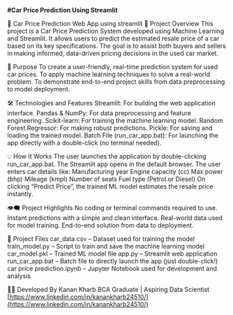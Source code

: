 **#Car Price Prediction Using Streamlit**


🚗 Car Price Prediction Web App using streamlit
📌 Project Overview
This project is a Car Price Prediction System developed using Machine Learning and Streamlit. It allows users to predict the estimated resale price of a car based on its key specifications. 
The goal is to assist both buyers and sellers in making informed, data-driven pricing decisions in the used car market.

🎯 Purpose
To create a user-friendly, real-time prediction system for used car prices.
To apply machine learning techniques to solve a real-world problem.
To demonstrate end-to-end project skills from data preprocessing to model deployment.

🛠️ Technologies and Features
Streamlit: For building the web application interface.
Pandas & NumPy: For data preprocessing and feature engineering.
Scikit-learn: For training the machine learning model.
Random Forest Regressor: For making robust predictions.
Pickle: For saving and loading the trained model.
Batch File (run_car_app.bat): For launching the app directly with a double-click (no terminal needed).

💡 How It Works
The user launches the application by double-clicking run_car_app.bat.
The Streamlit app opens in the default browser.
The user enters car details like:
Manufacturing year
Engine capacity (cc)
Max power (bhp)
Mileage (kmpl)
Number of seats
Fuel type (Petrol or Diesel)
On clicking “Predict Price”, the trained ML model estimates the resale price instantly.

👁️‍🗨️ Project Highlights
No coding or terminal commands required to use.
Instant predictions with a simple and clean interface.
Real-world data used for model training.
End-to-end solution from data to deployment.

📁 Project Files
car_data.csv – Dataset used for training the model
train_model.py – Script to train and save the machine learning model
car_model.pkl – Trained ML model file
app.py – Streamlit web application
run_car_app.bat – Batch file to directly launch the app (just double-click!)
car price prediction.ipynb – Jupyter Notebook used for development and analysis

👨‍💻 Developed By
Kanan Kharb
BCA Graduate | Aspiring Data Scientist 
[https://www.linkedin.com/in/kanankharb24510/](https://www.linkedin.com/in/kanankharb24510/)
